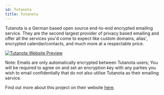 ```yaml
---
id: Tutanota
title: Tutanota
---
```


Tutanota is a German based open source end-to-end encrypted emailing service. They are the second largest provider of privacy based emailing and offer all the services you'd come to expect like custom domains, alias', encrypted calendar/contacts, and much more at a respectable price.

[<img alt="Tutanota Website Preview" src="/img/Tutanota.png" />](https://tutanota.com/)

Note: Emails are only automatically encrypted between Tutanota users; You will be required to agree on and set an encryption key with any parties you wish to email confidentially that do not also utilise Tutanota as their emailing service.

Find out more about this project on their website [here](https://tutanota.com/).